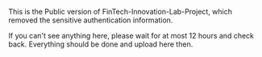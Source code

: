 This is the Public version of FinTech-Innovation-Lab-Project, which removed the sensitive authentication information.

If you can't see anything here, please wait for at most 12 hours and check back. Everything should be done and upload here then. 
